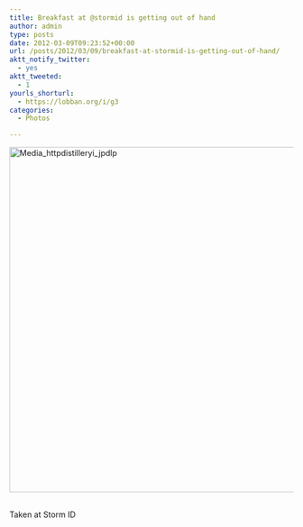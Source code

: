 ```yaml
---
title: Breakfast at @stormid is getting out of hand
author: admin
type: posts
date: 2012-03-09T09:23:52+00:00
url: /posts/2012/03/09/breakfast-at-stormid-is-getting-out-of-hand/
aktt_notify_twitter:
  - yes
aktt_tweeted:
  - 1
yourls_shorturl:
  - https://lobban.org/i/g3
categories:
  - Photos

---
```

<div class='posterous_autopost'>
  <a href="http://instagr.am/p/H8k3JVKlpC/"></p> 
  
  <div class='p_embed p_image_embed'>
    <a href="http://getfile1.posterous.com/getfile/files.posterous.com/nonimage/npgqCCtdhEgGwJxminlgulAbAcdEypFBsExzBAnGIJHivgjjwtsIxfHBfhfJ/media_httpdistilleryi_jpdlp.jpg.scaled1000.jpg"><img alt="Media_httpdistilleryi_jpdlp" height="612" src="https://getfile1.posterous.com/getfile/files.posterous.com/nonimage/npgqCCtdhEgGwJxminlgulAbAcdEypFBsExzBAnGIJHivgjjwtsIxfHBfhfJ/media_httpdistilleryi_jpdlp.jpg.scaled1000.jpg" width="612" /></a>
  </div>
  
  <p>
    </a><br />Taken at Storm ID</div>